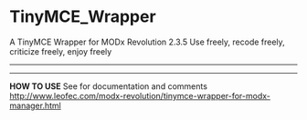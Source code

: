 # TinyMCE_Wrapper
A TinyMCE Wrapper for MODx Revolution 2.3.5
Use freely, recode freely, criticize freely, enjoy freely
________________________________________________________
________________________________________________________
**HOW TO USE**
See for documentation and comments
http://www.leofec.com/modx-revolution/tinymce-wrapper-for-modx-manager.html

